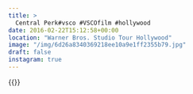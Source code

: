 ```yaml
---
title: >
  Central Perk#vsco #VSCOfilm #hollywood
date: 2016-02-22T15:12:58+00:00
location: "Warner Bros. Studio Tour Hollywood"
image: "/img/6d26a8340369218ee10a9e1ff2355b79.jpg"
draft: false
instagram: true
---
```


{{<photo src="/img/6d26a8340369218ee10a9e1ff2355b79.jpg">}}
